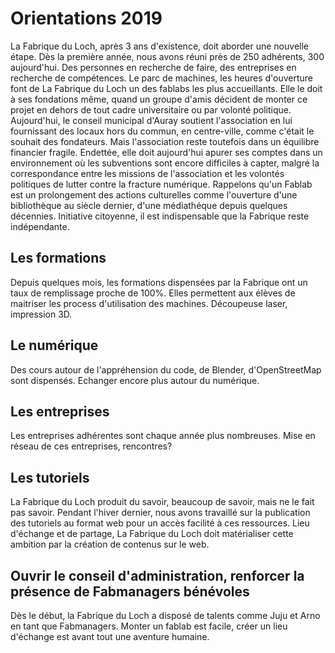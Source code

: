 # Orientations 2019

La Fabrique du Loch, après 3 ans d'existence, doit aborder une nouvelle étape.
Dès la première année, nous avons réuni près de 250 adhérents, 300 aujourd'hui.
Des personnes en recherche de faire, des entreprises en recherche de compétences.
Le parc de machines, les heures d'ouverture font de La Fabrique du Loch un des fablabs
les plus accueillants. Elle le doit à ses fondations même, quand un groupe d'amis décident
de monter ce projet en dehors de tout cadre universitaire ou par volonté politique.
Aujourd'hui, le conseil municipal d'Auray soutient l'association en lui fournissant des locaux
hors du commun, en centre-ville, comme c'était le souhait des fondateurs.
Mais l'association reste toutefois dans un équilibre financier fragile.
Endettée, elle doit aujourd'hui apurer ses comptes dans un environnement où les subventions
sont encore difficiles à capter, malgré la correspondance entre les missions de l'association
et les volontés politiques de lutter contre la fracture numérique.
Rappelons qu'un Fablab est un prolongement des actions culturelles comme l'ouverture d'une
bibliothèque au siècle dernier, d'une médiathéque depuis quelques décennies.
Initiative citoyenne, il est indispensable que la Fabrique reste indépendante.

## Les formations
Depuis quelques mois, les formations dispensées par la Fabrique ont un taux de remplissage proche de 100%.
Elles permettent aux élèves de maitriser les process d'utilisation des machines.
Découpeuse laser, impression 3D.

## Le numérique
Des cours autour de l'appréhension du code, de Blender, d'OpenStreetMap sont dispensés.
Echanger encore plus autour du numérique.

## Les entreprises
Les entreprises adhérentes sont chaque année plus nombreuses.
Mise en réseau de ces entreprises, rencontres?

## Les tutoriels
La Fabrique du Loch produit du savoir, beaucoup de savoir, mais ne le fait pas savoir.
Pendant l'hiver dernier, nous avons travaillé sur la publication des tutoriels au format web pour un accès facilité à ces ressources. Lieu d'échange et de partage, La Fabrique du Loch doit matérialiser cette ambition par la création de contenus sur le web.

## Ouvrir le conseil d'administration, renforcer la présence de Fabmanagers bénévoles
Dès le début, la Fabrique du Loch a disposé de talents comme Juju et Arno en tant que Fabmanagers.
Monter un fablab est facile, créer un lieu d'échange est avant tout une aventure humaine.
